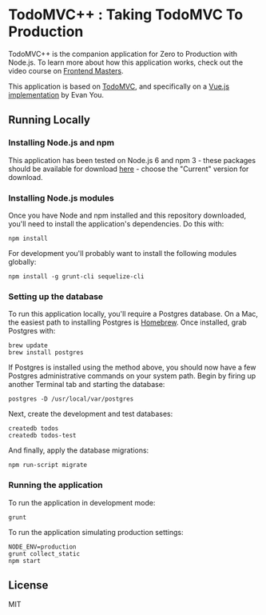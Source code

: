 # TodoMVC++ : Taking TodoMVC To Production

TodoMVC++ is the companion application for Zero to Production with Node.js.
To learn more about how this application works, check out the video course on 
[Frontend Masters](https://www.frontendmasters.com).

This application is based on [TodoMVC](http://todomvc.com/), and specifically
on a [Vue.js implementation](http://todomvc.com/examples/vue/) by Evan You.

## Running Locally

### Installing Node.js and npm

This application has been tested on Node.js 6 and npm 3 - these packages should
be available for download [here](https://nodejs.org/en/) - choose the "Current"
version for download.

### Installing Node.js modules

Once you have Node and npm installed and this repository downloaded, you'll need
to install the application's dependencies. Do this with:

    npm install

For development you'll probably want to install the following modules globally:

    npm install -g grunt-cli sequelize-cli

### Setting up the database

To run this application locally, you'll require a Postgres database. On a Mac,
the easiest path to installing Postgres is [Homebrew](http://brew.sh/). Once
installed, grab Postgres with:

    brew update
    brew install postgres

If Postgres is installed using the method above, you should now have a few 
Postgres administrative commands on your system path. Begin by firing up another
Terminal tab and starting the database:

    postgres -D /usr/local/var/postgres

Next, create the development and test databases:

    createdb todos
    createdb todos-test

And finally, apply the database migrations:

    npm run-script migrate
    
### Running the application

To run the application in development mode:

    grunt

To run the application simulating production settings:

    NODE_ENV=production
    grunt collect_static
    npm start

## License

MIT
    